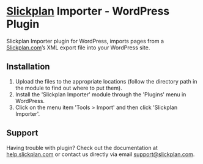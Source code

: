 # [Slickplan](http://slickplan.com) Importer - WordPress Plugin

Slickplan Importer plugin for WordPress, imports pages from a [Slickplan.com](http://slickplan.com)’s XML export file into your WordPress site.

## Installation

1. Upload the files to the appropriate locations (follow the directory path in the module to find out where to put them).
2. Install the 'Slickplan Importer' module through the 'Plugins' menu in WordPress.
3. Click on the menu item 'Tools > Import' and then click 'Slickplan Importer'.

## Support

Having trouble with plugin? Check out the documentation at [help.slickplan.com](http://help.slickplan.com/) or contact us directly via email [support@slickplan.com](mailto:support@slickplan.com).